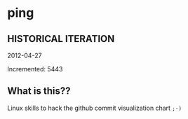 # ping

## HISTORICAL ITERATION
2012-04-27

Incremented: 5443

## What is this?? 
Linux skills to hack the github commit visualization chart `;-)`
